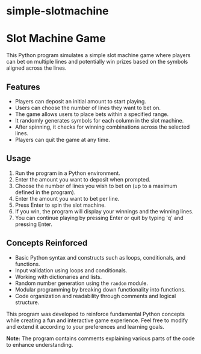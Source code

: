 # simple-slotmachine
# Slot Machine Game

This Python program simulates a simple slot machine game where players can bet on multiple lines and potentially win prizes based on the symbols aligned across the lines.

## Features
- Players can deposit an initial amount to start playing.
- Users can choose the number of lines they want to bet on.
- The game allows users to place bets within a specified range.
- It randomly generates symbols for each column in the slot machine.
- After spinning, it checks for winning combinations across the selected lines.
- Players can quit the game at any time.

## Usage
1. Run the program in a Python environment.
2. Enter the amount you want to deposit when prompted.
3. Choose the number of lines you wish to bet on (up to a maximum defined in the program).
4. Enter the amount you want to bet per line.
5. Press Enter to spin the slot machine.
6. If you win, the program will display your winnings and the winning lines.
7. You can continue playing by pressing Enter or quit by typing 'q' and pressing Enter.

## Concepts Reinforced
- Basic Python syntax and constructs such as loops, conditionals, and functions.
- Input validation using loops and conditionals.
- Working with dictionaries and lists.
- Random number generation using the `random` module.
- Modular programming by breaking down functionality into functions.
- Code organization and readability through comments and logical structure.

This program was developed to reinforce fundamental Python concepts while creating a fun and interactive game experience. Feel free to modify and extend it according to your preferences and learning goals.

**Note:** The program contains comments explaining various parts of the code to enhance understanding.